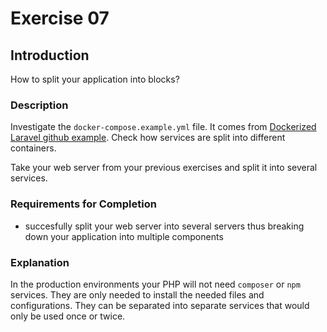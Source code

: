 # Exercise 07

## Introduction

How to split your application into blocks?

### Description

Investigate the `docker-compose.example.yml` file. It comes from [Dockerized Laravel github example](https://github.com/aschmelyun/docker-compose-laravel). 
Check how services are split into different containers.

Take your web server from your previous exercises and split it into several services.


### Requirements for Completion

- succesfully split your web server into several servers thus breaking down your application into multiple components

### Explanation

In the production environments your PHP will not need `composer` or `npm` services. They are only needed to install the
needed files and configurations. They can be separated into separate services that would only be used once or twice.